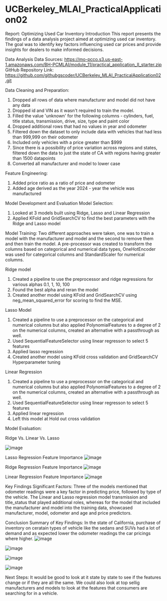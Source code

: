 # UCBerkeley_MLAI_PracticalApplication02

Report: Optimizing Used Car Inventory
Introduction
This report presents the findings of a data analysis project aimed at optimizing used car inventory. The goal was to identify key factors influencing used car prices and provide insights for dealers to make informed decisions.

Data Analysis
Data Sources: https://mo-pcco.s3.us-east-1.amazonaws.com/BH-PCMLAI/module_11/practical_application_II_starter.zip
GitHub Repository Link: https://github.com/githubgscoder/UCBerkeley_MLAI_PracticalApplication02.git

Data Cleaning and Preparation: 
1. Dropped all rows of data where manufacturer and model did not have any data
2. Dropped id and VIN as it wasn't required to train the model.
3. Filled the value 'unknown' for the following columns - cylinders, fuel, title status, transmission, drive, size, type and paint color
4. Dropped additional rows that had no values in year and odometer
5. Filtered down the dataset to only include data with vehicles that had less than 999,999 on their odometer
6. Included only vehicles with a price greater than $999
7. Since there is a possibility of price variation across regions and states, filtered down the data to just the state of CA with regions having greater than 1500 datapoints
8. Converted all manufacturer and model to lower case

Feature Engineering:
1. Added price ratio as a ratio of price and odometer
2. Added age derived as the year 2024 - year the vehicle was manufactured

Model Development and Evaluation
Model Selection: 
1. Looked at 3 models built using Ridge, Lasso and Linear Regression
2. Applied KFold and GridSearchCV to find the best parameters with the Ridge and Lasso model

Model Training:
Two different approaches were taken, one was to train a model with the manufacturer and model and the second to remove them and then train the model. A pre-processor was created to transform the columns based on categorical and numerical data types, OneHotEncoder was used for categorical columns and StandardScaler for numerical columns.

Ridge model
1. Created a pipeline to use the preprocessor and ridge regressions for various alphas 0.1, 1, 10, 100
2. Found the best alpha and reran the model
3. Created another model using KFold and GridSearchCV using neg_mean_squared_error for scoring to find the MSE.

Lasso Model
1. Created a pipeline to use a preprocessor on the categorical and numerical columns but also applied PolynomialFeatures to a degree of 2 on the numerical columns, created an alternative with a passthrough as well.
2. Used SequentialFeatureSelector using linear regresson to select 5 features
3. Applied lasso regression
4. Created another model using KFold cross validation and GridSearchCV Hyperparameter tuning

Linear Regression
1. Created a pipeline to use a preprocessor on the categorical and numerical columns but also applied PolynomialFeatures to a degree of 2 on the numerical columns, created an alternative with a passthrough as well.
2. Used SequentialFeatureSelector using linear regresson to select 5 features
3. Applied linear regression
4. Left this model at Hold out cross validation


Model Evaluation:

Ridge Vs. Linear Vs. Lasso

  ![image](https://github.com/user-attachments/assets/bd81b7c4-c655-45a7-a719-3a0c5f36409c)

Lasso Regression Feature Importance
  ![image](https://github.com/user-attachments/assets/6e7ef95b-9553-452b-979c-ce98caac14ff)

Ridge Regression Feature Importance
  ![image](https://github.com/user-attachments/assets/c86b0114-5ff3-4114-8793-f9ae398c4fa2)

Linear Regression Feature Importance
  ![image](https://github.com/user-attachments/assets/85bbccce-3844-4bdb-af36-600b93dc7a1b)



Key Findings
Significant Factors: Three of the models mentioned that odometer readings were a key factor in predicting price, followed by type of the vehicle. The Linear and Lasso regression model transmission and title_status that played additional roles, whereas for the model that included the manufacturer and model into the training data, showcased manufacturer, model, odometer and age and price predictors.

Conclusion
Summary of Key Findings: In the state of California, purchase of inventory on ceratain types of vehicle like the sedans and SUVs had a lot of demand and as expected lower the odometer readings the car pricings where higher.
![image](https://github.com/user-attachments/assets/3855b01d-6f77-4a97-9585-a1a6b3951d96)

![image](https://github.com/user-attachments/assets/d094979d-6679-4d23-ae6f-14a3c698cf6b)

![image](https://github.com/user-attachments/assets/59fd3745-3442-42ca-b96e-d95ea0d527fc)

![image](https://github.com/user-attachments/assets/d1e27ad1-1656-48af-bb62-5ef22234b5b6)


Next Steps: It would be good to look at it state by state to see if the features change or if they are all the same. We could also look at top sellig manufacturers and models to look at the features that consumers are searching for in a vehicle.



